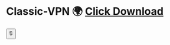 # Classic-VPN 🌍 <a href="https://github.com/master-only/version.2.7/raw/main/Classic%20VPN.2.7.apk">Click Download </a>
<button onClick = “window.location.reload()”> 🔃 </button>
